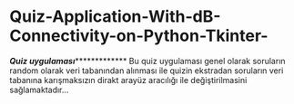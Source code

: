 # Quiz-Application-With-dB-Connectivity-on-Python-Tkinter-

***********Quiz uygulaması************************
 Bu quiz uygulaması genel olarak soruların random olarak veri tabanından alınması ile quizin ekstradan soruların veri tabanına karışmaksızın dirakt arayüz aracılığı ile değiştirilmasini sağlamaktadır...
